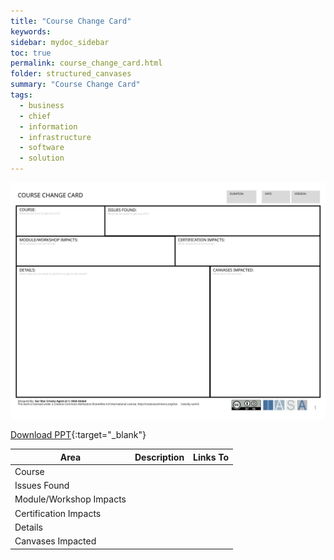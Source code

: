 ```yaml
---
title: "Course Change Card"
keywords: 
sidebar: mydoc_sidebar
toc: true
permalink: course_change_card.html
folder: structured_canvases
summary: "Course Change Card"
tags: 
  - business
  - chief
  - information
  - infrastructure
  - software
  - solution
---
```


![image001](media/course_change_card.svg)

[Download PPT](media/ppt/course_change_card.ppt){:target="_blank"}

| Area                    | Description | Links To |
| ----------------------- | ----------- | -------- |
| Course                  |             |          |
| Issues Found            |             |          |
| Module/Workshop Impacts |             |          |
| Certification Impacts   |             |          |
| Details                 |             |          |
| Canvases Impacted       |             |          |